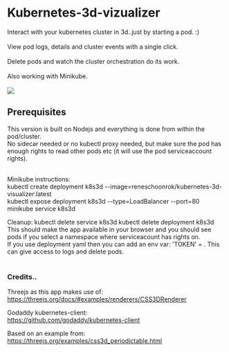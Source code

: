 # Kubernetes-3d-vizualizer

Interact with your kubernetes cluster in 3d..just by starting a pod. :) <br/>
<br/>
View pod logs, details and cluster events with a single click. <br/>
 <br/>
Delete pods and watch the cluster orchestration do its work. <br/>
<br/>
Also working with Minikube. <br/>
<br/>
![](/k8s8.gif)
<br/>
## Prerequisites <br/>
This version is built on Nodejs and everything is done from within the pod/cluster.  <br/>
No sidecar needed or no kubectl proxy needed, but make sure the pod has enough rights to read other pods etc (it will use the pod serviceaccount rights). <br/>

<br/>
Minikube instructions: <br/>
kubectl create deployment k8s3d --image=reneschoonrok/kubernetes-3d-visualizer:latest <br/>
kubectl expose deployment k8s3d --type=LoadBalancer --port=80 <br/>
minikube service k8s3d <br/>

Cleanup:
kubectl delete service k8s3d
kubectl delete deployment k8s3d
 <br/>
This should make the app available in your browser and you should see pods if you select a namespace where serviceacount has rights on. <br/>
If you use deployment yaml then you can add an env var: 'TOKEN' = <a value>. This can give access to logs and delete pods. <br/>
 <br/>
### Credits.. <br/>
Threejs as this app makes use of: <br/>
https://threejs.org/docs/#examples/renderers/CSS3DRenderer <br/>

Godaddy kubernetes-client: <br/>
https://github.com/godaddy/kubernetes-client <br/>

Based on an example from: <br/>
https://threejs.org/examples/css3d_periodictable.html <br/>
